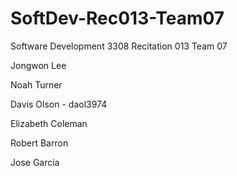 # SoftDev-Rec013-Team07
Software Development 3308 Recitation 013 Team 07

Jongwon Lee  

Noah Turner  

Davis Olson  - daol3974

Elizabeth Coleman  

Robert Barron

Jose Garcia


